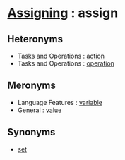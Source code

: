 # [Assigning][1] : assign

## Heteronyms

  - Tasks and Operations : [action](../../The_Basics/Tasks_and_Operations/action.md)
  - Tasks and Operations : [operation](../../The_Basics/Tasks_and_Operations/operation.md)

## Meronyms

  - Language Features : [variable](../Language_Features/variable.md)
  - General : [value](../../The_Basics/General/value.md)
  
## Synonyms

  - [set](set.md)

[1]: README.md
